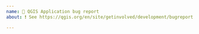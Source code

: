 ```yaml
---
name: 🐞 QGIS Application bug report
about: ❗️ See https://qgis.org/en/site/getinvolved/development/bugreporting.html instead

---
```


<!--
QGIS Bug report should not be reported here.
Check https://qgis.org/en/site/getinvolved/development/bugreporting.html for the proper repository.

Tickets created here will be closed.
-->
